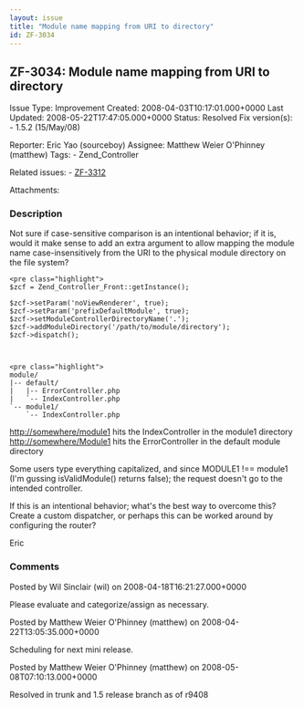 ```yaml
---
layout: issue
title: "Module name mapping from URI to directory"
id: ZF-3034
---
```


ZF-3034: Module name mapping from URI to directory
--------------------------------------------------

 Issue Type: Improvement Created: 2008-04-03T10:17:01.000+0000 Last Updated: 2008-05-22T17:47:05.000+0000 Status: Resolved Fix version(s): - 1.5.2 (15/May/08)
 
 Reporter:  Eric Yao (sourceboy)  Assignee:  Matthew Weier O'Phinney (matthew)  Tags: - Zend\_Controller
 
 Related issues: - [ZF-3312](/issues/browse/ZF-3312)
 
 Attachments: 
### Description

Not sure if case-sensitive comparison is an intentional behavior; if it is, would it make sense to add an extra argument to allow mapping the module name case-insensitively from the URI to the physical module directory on the file system?

 
    <pre class="highlight">
    $zcf = Zend_Controller_Front::getInstance();
    
    $zcf->setParam('noViewRenderer', true);
    $zcf->setParam('prefixDefaultModule', true);
    $zcf->setModuleControllerDirectoryName('.');
    $zcf->addModuleDirectory('/path/to/module/directory');
    $zcf->dispatch();


 
    <pre class="highlight">
    module/
    |-- default/
    |   |-- ErrorController.php
    |   `-- IndexController.php
    `-- module1/
        `-- IndexController.php


<http://somewhere/module1> hits the IndexController in the module1 directory <http://somewhere/Module1> hits the ErrorController in the default module directory

Some users type everything capitalized, and since MODULE1 !== module1 (I'm gussing isValidModule() returns false); the request doesn't go to the intended controller.

If this is an intentional behavior; what's the best way to overcome this? Create a custom dispatcher, or perhaps this can be worked around by configuring the router?

Eric

 

 

### Comments

Posted by Wil Sinclair (wil) on 2008-04-18T16:21:27.000+0000

Please evaluate and categorize/assign as necessary.

 

 

Posted by Matthew Weier O'Phinney (matthew) on 2008-04-22T13:05:35.000+0000

Scheduling for next mini release.

 

 

Posted by Matthew Weier O'Phinney (matthew) on 2008-05-08T07:10:13.000+0000

Resolved in trunk and 1.5 release branch as of r9408

 

 